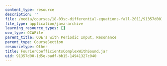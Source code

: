 ```yaml
---
content_type: resource
description: ''
file: /media/courses/18-03sc-differential-equations-fall-2011/91357d001d5ebadfbb1514941327c040_FourierCoefficientsComplexWithSound.jar
file_type: application/java-archive
learning_resource_types: []
ocw_type: OCWFile
parent_title: ODE's with Periodic Input, Resonance
parent_type: CourseSection
resourcetype: Other
title: FourierCoefficientsComplexWithSound.jar
uid: 91357d00-1d5e-badf-bb15-14941327c040
---
```

